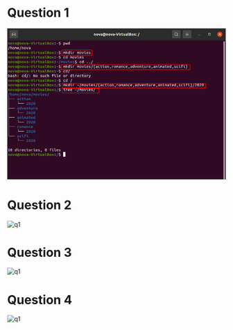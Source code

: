 # Question 1

![q1](lab4q1.png)

# Question 2 

![q1]()

# Question 3

![q1]()

# Question 4

![q1]()
